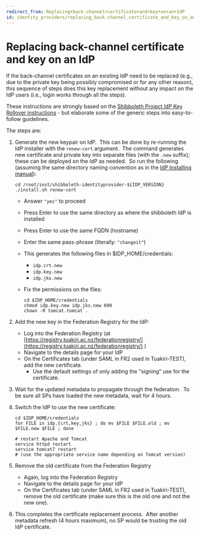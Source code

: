 ```yaml
---
redirect_from: Replacing+back-channel+certificate+and+key+on+an+IdP
id: identity_providers/replacing_back-channel_certificate_and_key_on_an_idp
---
```

# Replacing back-channel certificate and key on an IdP

If the back-channel certificates on an existing IdP need to be replaced (e.g., due to the private key being possibly compromised or for any other reason), this sequence of steps does this key replacement without any impact on the IdP users (i.e., login works through all the steps).

These instructions are strongly based on the [Shibboleth Project IdP Key Rollover instructions](https://wiki.shibboleth.net/confluence/display/SHIB2/IdPKeyRollover) - but elaborate some of the generic steps into easy-to-follow guidelines.

The steps are:

1.  Generate the new keypair on IdP.  This can be done by re-running the IdP installer with the `renew-cert` argument.  The command generates new certificate and private key into separate files (with the `.new` suffix); these can be deployed on the IdP as needed.  So run the following (assuming the same directory naming convention as in the [IdP Installing manual](installing_a_shibboleth_3_x_idp)):
    
    ```
    cd /root/inst/shibboleth-identityprovider-${IDP_VERSION}
    ./install.sh renew-cert
    ```
    
    *   Answer `"yes"` to proceed
    *   Press Enter to use the same directory as where the shibboleth IdP is installed
    *   Press Enter to use the same FQDN (hostname)
    *   Enter the same pass-phrase (literally: `"changeit"`)  
          
        
    *   This generates the following files in $IDP\_HOME/credentials:
        *   `idp.crt.new`
        *   `idp.key.new`
        *   `idp.jks.new`
    *   Fix the permissions on the files:
        
        ```
        cd $IDP_HOME/credentials
        chmod idp.key.new idp.jks.new 600
        chown -R tomcat.tomcat .
        ```
        
2.  Add the new key in the Federation Registry for the IdP:
    *   Log into the Federation Registry (at [https://registry.tuakiri.ac.nz/federationregistry/](https://registry.tuakiri.ac.nz/federationregistry/) )
    *   Navigate to the details page for your IdP
    *   On the Certificates tab (under SAML in FR2 used in Tuakiri-TEST), add the new certificate.
        *   Use the default settings of only adding the "signing" use for the certificate.  
              
            
3.  Wait for the updated metadata to propagate through the federation.  To be sure all SPs have loaded the new metadata, wait for 4 hours.  
      
    
4.  Switch the IdP to use the new certificate:
    
    ```
    cd $IDP_HOME/credentials
    for FILE in idp.{crt,key,jks} ; do mv $FILE $FILE.old ; mv $FILE.new $FILE ; done
    
    # restart Apache and Tomcat
    service httpd restart
    service tomcat7 restart
    # (use the appropriate service name depending on Tomcat version)
    ```
    
5.  Remove the old certificate from the Federation Registry
    *   Again, log into the Federation Registry
    *   Navigate to the details page for your IdP
    *   On the Certificates tab (under SAML in FR2 used in Tuakiri-TEST), remove the old certificate (make sure this is the old one and not the new one).  
          
        
6.  This completes the certificate replacement process.  After another metadata refresh (4 hours maximum), no SP would be trusting the old IdP certificate.
